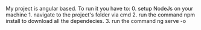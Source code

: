 My project is angular based.
To run it you have to:
    0. setup NodeJs on your machine
    1. navigate to the project's folder via cmd
    2. run the command npm install to download all the dependecies.
    3. run the command ng serve -o

    
    